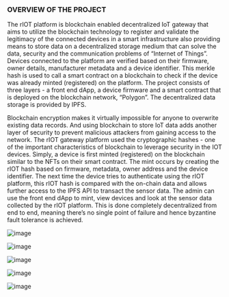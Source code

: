 ### OVERVIEW OF THE PROJECT

The rIOT platform is blockchain enabled decentralized IoT gateway that aims to utilize the blockchain technology to register and validate the legitimacy of the connected devices in a smart infrastructure also providing means to store data on a decentralized storage medium that can solve the data, security and the communication problems of “Internet of Things”. Devices connected to the platform are verified based on their firmware, owner details, manufacturer metadata and a device identifier. This merkle hash is used to call a smart contract on a blockchain to check if the device was already minted (registered) on the platform. The project consists of three layers - a front end dApp, a device firmware and a smart contract that is deployed on the blockchain network, “Polygon”. The decentralized data storage is provided by IPFS.

Blockchain encryption makes it virtually impossible for anyone to overwrite existing data records. And using blockchain to store IoT data adds another layer of security to prevent malicious attackers from gaining access to the network. The rIOT gateway platform used the cryptographic hashes - one of the important characteristics of blockchain to leverage security in the IOT devices. Simply, a device is first minted (registered) on the blockchain similar to the NFTs on their smart contract. The mint occurs by creating the rIOT hash based on firmware, metadata, owner address and the device identifier.  The next time the device tries to authenticate using the rIOT platform, this rIOT hash is compared with the on-chain data and allows further access to the IPFS API to transact the sensor data. The admin can use the front end dApp to mint, view devices and look at the sensor data collected by the rIOT platform. This is done completely decentralized from end to end, meaning there’s no single point of failure and hence byzantine fault tolerance is achieved. 

![image](https://user-images.githubusercontent.com/57835412/178139777-7d51df8c-809f-4d89-8eee-444f69a0abc4.png)

![image](https://user-images.githubusercontent.com/57835412/178139787-21338a13-68c8-4ef1-8cbc-eaac0c848e5b.png)

![image](https://user-images.githubusercontent.com/57835412/178139794-847a185f-eb73-4937-9fbb-ccd5268fb1c6.png)

![image](https://user-images.githubusercontent.com/57835412/178139801-3c7e6f4c-7ec9-4ce4-8618-34daecf920c1.png)

![image](https://user-images.githubusercontent.com/57835412/178139823-b78831b2-2963-417f-be66-674d1f0cbbd4.png)
